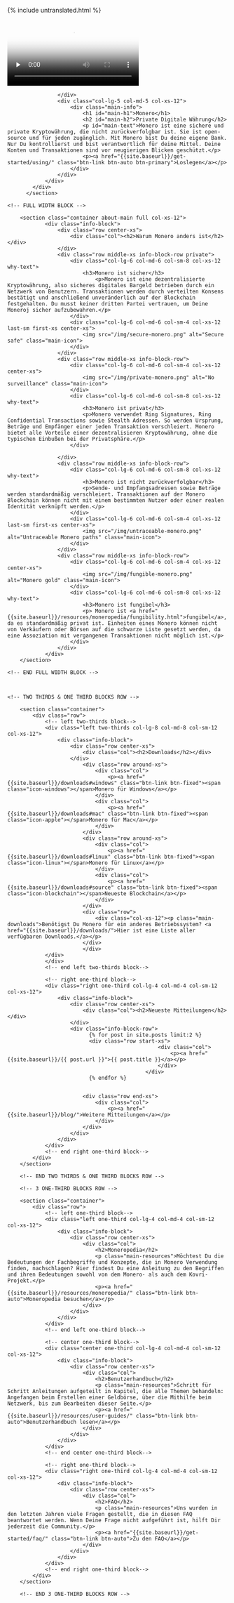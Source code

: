 {% include untranslated.html %}
<div class="site-wrap">
        <section class="container full col-xs-12">
            <div class="info-block info-block-main">
                <div class="row middle-xs">
                    <div class="col-lg-7 col-md-7 col-xs-12 main-video">
                        <div class="monero-video">
                            <!--iframe width="560" height="315" src="https://www.youtube.com/embed/TZi9xx6aiuY" frameborder="0" allowfullscreen></iframe-->
                            <video controls poster="/img/monero-community.png" onclick="this.paused ? this.play() : this.pause();" preload="none">
                                <source src="/media/Monero_Promo.m4v">
                            </video>
                        </div>
                        
                    </div>
                    <div class="col-lg-5 col-md-5 col-xs-12">
                        <div class="main-info">
                            <h1 id="main-h1">Monero</h1>
                            <h2 id="main-h2">Private Digitale Währung</h2>
                            <p id="main-text">Monero ist eine sichere und private Kryptowährung, die nicht zurückverfolgbar ist. Sie ist open-source und für jeden zugänglich. Mit Monero bist Du deine eigene Bank. Nur Du kontrollierst und bist verantwortlich für deine Mittel. Deine Konten und Transaktionen sind vor neugierigen Blicken geschützt.</p>
                            <p><a href="{{site.baseurl}}/get-started/using/" class="btn-link btn-auto btn-primary">Loslegen</a></p>
                        </div>
                    </div>
                </div>
            </div>
          </section>
      
    <!-- FULL WIDTH BLOCK -->
        
        <section class="container about-main full col-xs-12">
                <div class="info-block">
                    <div class="row center-xs">
                        <div class="col"><h2>Warum Monero anders ist</h2></div>
                    </div>
                    <div class="row middle-xs info-block-row private">
                        <div class="col-lg-6 col-md-6 col-sm-8 col-xs-12  why-text">
                            <h3>Monero ist sicher</h3>
                                <p>Monero ist eine dezentralisierte Kryptowährung, also sicheres digitales Bargeld betrieben durch ein Netzwerk von Benutzern. Transaktionen werden durch verteilten Konsens bestätigt und anschließend unveränderlich auf der Blockchain festgehalten. Du musst keiner dritten Partei vertrauen, um Deine Moneroj sicher aufzubewahren.</p>
                        </div>
                        <div class="col-lg-6 col-md-6 col-sm-4 col-xs-12 last-sm first-xs center-xs">
                            <img src="/img/secure-monero.png" alt="Secure safe" class="main-icon">
                        </div>
                    </div>
                    <div class="row middle-xs info-block-row">
                        <div class="col-lg-6 col-md-6 col-sm-4 col-xs-12 center-xs">
                            <img src="/img/private-monero.png" alt="No surveillance" class="main-icon">
                        </div>
                        <div class="col-lg-6 col-md-6 col-sm-8 col-xs-12 why-text">
                            <h3>Monero ist privat</h3>
                            <p>Monero verwendet Ring Signatures, Ring Confidential Transactions sowie Stealth Adressen. So werden Ursprung, Beträge und Empfänger einer jeden Transaktion verschleiert. Monero bietet alle Vorteile einer dezentralisieren Kryptowährung, ohne die typischen Einbußen bei der Privatsphäre.</p>
                        </div>
                        
                    </div>
                    <div class="row middle-xs info-block-row">
                        <div class="col-lg-6 col-md-6 col-sm-8 col-xs-12 why-text">
                            <h3>Monero ist nicht zurückverfolgbar</h3>
                            <p>Sende- und Empfangsadressen sowie Beträge werden standardmäßig verschleiert. Transaktionen auf der Monero Blockchain können nicht mit einem bestimmten Nutzer oder einer realen Identität verknüpft werden.</p>
                        </div>
                        <div class="col-lg-6 col-md-6 col-sm-4 col-xs-12 last-sm first-xs center-xs">
                            <img src="/img/untraceable-monero.png" alt="Untraceable Monero paths" class="main-icon">
                        </div>
                    </div>
                    <div class="row middle-xs info-block-row">
                        <div class="col-lg-6 col-md-6 col-sm-4 col-xs-12 center-xs">
                            <img src="/img/fungible-monero.png" alt="Monero gold" class="main-icon">
                        </div>
                        <div class="col-lg-6 col-md-6 col-sm-8 col-xs-12 why-text">
                            <h3>Monero ist fungibel</h3>
                            <p> Monero ist <a href="{{site.baseurl}}/resources/moneropedia/fungibility.html">fungibel</a>, da es standardmäßig privat ist. Einheiten eines Monero können nicht von Verkäufern oder Börsen auf die schwarze Liste gesetzt werden, da eine Assoziation mit vergangenen Transaktionen nicht möglich ist.</p>
                        </div>
                    </div>
                </div>
        </section>
        
    <!-- END FULL WIDTH BLOCK -->
        
        
        
    <!-- TWO THIRDS & ONE THIRD BLOCKS ROW -->
        
        <section class="container">
            <div class="row">
                <!-- left two-thirds block-->
                <div class="left two-thirds col-lg-8 col-md-8 col-sm-12 col-xs-12">
                    <div class="info-block">
                        <div class="row center-xs">
                            <div class="col"><h2>Downloads</h2></div>
                        </div>
                            <div class="row around-xs">
                                <div class="col">
                                    <p><a href="{{site.baseurl}}/downloads#windows" class="btn-link btn-fixed"><span class="icon-windows"></span>Monero für Windows</a></p>
                                </div>
                                <div class="col">
                                    <p><a href="{{site.baseurl}}/downloads#mac" class="btn-link btn-fixed"><span class="icon-apple"></span>Monero für Mac</a></p>
                                </div>
                            </div>
                            <div class="row around-xs">
                                <div class="col">
                                    <p><a href="{{site.baseurl}}/downloads#linux" class="btn-link btn-fixed"><span class="icon-linux"></span>Monero für Linux</a></p>
                                </div>
                                <div class="col">
                                    <p><a href="{{site.baseurl}}/downloads#source" class="btn-link btn-fixed"><span class="icon-blockchain"></span>Neueste Blockchain</a></p>
                                </div>
                            </div>
                            <div class="row">
                                <div class="col-xs-12"><p class="main-downloads">Benötigst Du Monero für ein anderes Betriebssystem? <a href="{{site.baseurl}}/downloads/">Hier ist eine Liste aller verfügbaren Downloads.</a></p>
                            </div>
                            </div>
                </div>
                </div>
                <!-- end left two-thirds block-->
                
                <!-- right one-third block-->
                <div class="right one-third col-lg-4 col-md-4 col-sm-12 col-xs-12">
                    <div class="info-block">
                        <div class="row center-xs">
                            <div class="col"><h2>Neueste Mitteilungen</h2></div>
                        </div>
                        <div class="info-block-row">
                              {% for post in site.posts limit:2 %}
                              <div class="row start-xs">
                                                    <div class="col">
                                                        <p><a href="{{site.baseurl}}/{{ post.url }}">{{ post.title }}</a></p>
                                                    </div>
                                                </div>
                              {% endfor %}
                       
 
                            <div class="row end-xs">
                                <div class="col">
                                    <p><a href="{{site.baseurl}}/blog/">Weitere Mitteilungen</a></p>
                                </div>
                            </div>
                        </div>
                    </div>
                </div>
                <!-- end right one-third block-->
            </div>
        </section>
        
        <!-- END TWO THIRDS & ONE THIRD BLOCKS ROW -->
        
        <!-- 3 ONE-THIRD BLOCKS ROW -->
        
        <section class="container">
            <div class="row">
                <!-- left one-third block-->
                <div class="left one-third col-lg-4 col-md-4 col-sm-12 col-xs-12">
                    <div class="info-block">
                        <div class="row center-xs">
                            <div class="col">
                                <h2>Moneropedia</h2>
                                <p class="main-resources">Möchtest Du die Bedeutungen der Fachbegriffe und Konzepte, die in Monero Verwendung finden, nachschlagen? Hier findest Du eine Anleitung zu den Begriffen und ihren Bedeutungen sowohl von dem Monero- als auch dem Kovri-Projekt.</p>
                                <p><a href="{{site.baseurl}}/resources/moneropedia/" class="btn-link btn-auto">Moneropedia besuchen</a></p>
                            </div>
                        </div>
                    </div>
                </div>
                <!-- end left one-third block-->
                
                <!-- center one-third block-->
                <div class="center one-third col-lg-4 col-md-4 col-sm-12 col-xs-12">
                    <div class="info-block">
                        <div class="row center-xs">
                            <div class="col">
                                <h2>Benutzerhandbuch</h2>
                                <p class="main-resources">Schritt für Schritt Anleitungen aufgeteilt in Kapitel, die alle Themen behandeln: Angefangen beim Erstellen einer Geldbörse, über die Mithilfe beim Netzwerk, bis zum Bearbeiten dieser Seite.</p>
                                <p><a href="{{site.baseurl}}/resources/user-guides/" class="btn-link btn-auto">Benutzerhandbuch lesen</a></p>
                            </div>
                        </div>
                    </div>
                </div>
                <!-- end center one-third block-->
                
                <!-- right one-third block-->
                <div class="right one-third col-lg-4 col-md-4 col-sm-12 col-xs-12">
                    <div class="info-block">
                        <div class="row center-xs">
                            <div class="col">
                                <h2>FAQ</h2>
                                <p class="main-resources">Uns wurden in den letzten Jahren viele Fragen gestellt, die in diesen FAQ beantwortet werden. Wenn Deine Frage nicht aufgeführt ist, hilft Dir jederzeit die Community.</p>
                                <p><a href="{{site.baseurl}}/get-started/faq/" class="btn-link btn-auto">Zu den FAQ</a></p>
                            </div>
                        </div>         
                    </div>
                </div>
                <!-- end right one-third block-->
            </div>
        </section>
        
        <!-- END 3 ONE-THIRD BLOCKS ROW -->
</div>